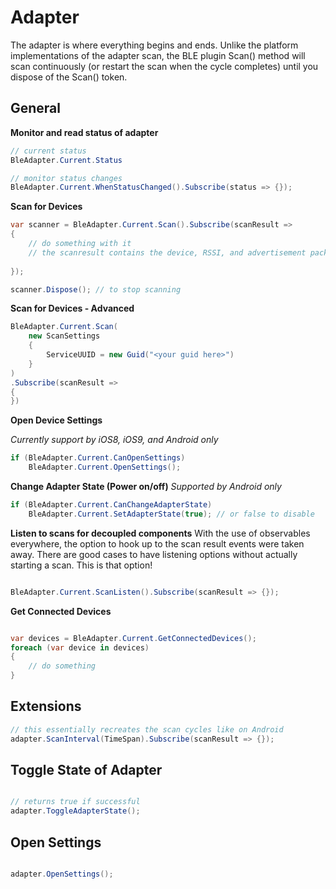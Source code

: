 # Adapter

The adapter is where everything begins and ends.  Unlike the platform implementations of the adapter scan, the BLE plugin Scan()
method will scan continuously (or restart the scan when the cycle completes) until you dispose of the Scan() token.

## General

**Monitor and read status of adapter**
```csharp
// current status
BleAdapter.Current.Status

// monitor status changes
BleAdapter.Current.WhenStatusChanged().Subscribe(status => {});

```

**Scan for Devices**

```csharp
var scanner = BleAdapter.Current.Scan().Subscribe(scanResult => 
{
    // do something with it
    // the scanresult contains the device, RSSI, and advertisement packet
        
});

scanner.Dispose(); // to stop scanning
```

**Scan for Devices - Advanced**
```csharp
BleAdapter.Current.Scan(
    new ScanSettings 
    {
        ServiceUUID = new Guid("<your guid here>")
    }
)
.Subscribe(scanResult => 
{
})
```

**Open Device Settings**

_Currently support by iOS8, iOS9, and Android only_
```csharp
if (BleAdapter.Current.CanOpenSettings)
    BleAdapter.Current.OpenSettings();
```

**Change Adapter State (Power on/off)**
_Supported by Android only_
```csharp
if (BleAdapter.Current.CanChangeAdapterState)
    BleAdapter.Current.SetAdapterState(true); // or false to disable
```

**Listen to scans for decoupled components**
With the use of observables everywhere, the option to hook up to the scan result events were taken away.  There are good cases to have listening options without actually starting a scan.  This is that option!
```csharp

BleAdapter.Current.ScanListen().Subscribe(scanResult => {});
```

**Get Connected Devices**

```csharp

var devices = BleAdapter.Current.GetConnectedDevices();
foreach (var device in devices)
{
    // do something
}
```

## Extensions
```csharp
// this essentially recreates the scan cycles like on Android
adapter.ScanInterval(TimeSpan).Subscribe(scanResult => {});

```


## Toggle State of Adapter

```csharp

// returns true if successful
adapter.ToggleAdapterState();

```


## Open Settings

```csharp

adapter.OpenSettings();
```